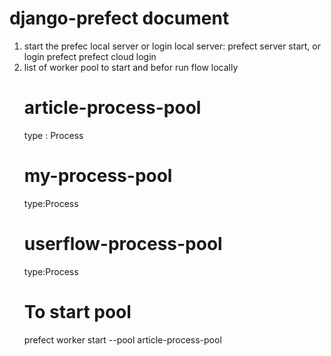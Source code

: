 # django-prefect document

1. start the prefec local server or login
    local server: prefect server start,
   or login prefect prefect cloud login
2. list of worker pool to start and befor run flow locally
    # article-process-pool 
     type : Process
    # my-process-pool
     type:Process
    # userflow-process-pool 
      type:Process
   # To start pool
      prefect worker start --pool article-process-pool


